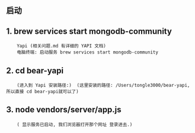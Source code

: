 ## 启动


##  1. brew services start mongodb-community
        Yapi (相关问题.md 有详细的 YAPI 文档)
        电脑终端: 启动服务 brew services start mongodb-community

##  2. cd bear-yapi 
        (进入到 Yapi 安装路径:)  (这里安装的路径: /Users/tongle3000/bear-yapi, 所以直接 cd bear-yapi就可以了)

        
##  3. node vendors/server/app.js 
        ( 显示服务已启动, 我们浏览器打开那个网址 登录进去.)
